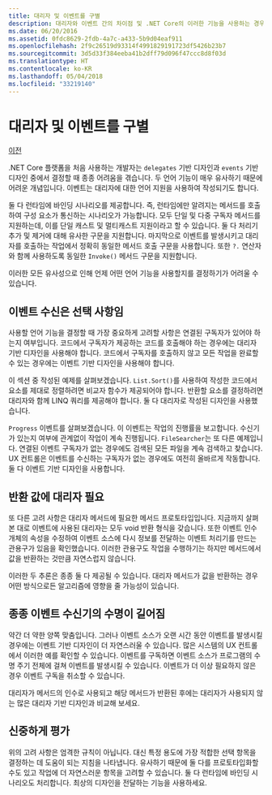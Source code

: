 ```yaml
---
title: 대리자 및 이벤트를 구별
description: 대리자와 이벤트 간의 차이점 및 .NET Core의 이러한 기능을 사용하는 경우를 각각 알아봅니다.
ms.date: 06/20/2016
ms.assetid: 0fdc8629-2fdb-4a7c-a433-5b9d04eaf911
ms.openlocfilehash: 2f9c26519d93314f4991829191723df5426b23b7
ms.sourcegitcommit: 3d5d33f384eeba41b2dff79d096f47ccc8d8f03d
ms.translationtype: HT
ms.contentlocale: ko-KR
ms.lasthandoff: 05/04/2018
ms.locfileid: "33219140"
---
```

# <a name="distinguishing-delegates-and-events"></a>대리자 및 이벤트를 구별

[이전](modern-events.md)

.NET Core 플랫폼을 처음 사용하는 개발자는 `delegates` 기반 디자인과 `events` 기반 디자인 중에서 결정할 때 종종 어려움을 겪습니다. 두 언어 기능이 매우 유사하기 때문에 어려운 개념입니다. 이벤트는 대리자에 대한 언어 지원을 사용하여 작성되기도 합니다. 

둘 다 런타임에 바인딩 시나리오를 제공합니다. 즉, 런타임에만 알려지는 메서드를 호출하여 구성 요소가 통신하는 시나리오가 가능합니다. 모두 단일 및 다중 구독자 메서드를 지원하는데, 이를 단일 캐스트 및 멀티캐스트 지원이라고 할 수 있습니다. 둘 다 처리기 추가 및 제거에 대해 유사한 구문을 지원합니다. 마지막으로 이벤트를 발생시키고 대리자를 호출하는 작업에서 정확히 동일한 메서드 호출 구문을 사용합니다. 또한 `?.` 연산자와 함께 사용하도록 동일한 `Invoke()` 메서드 구문을 지원합니다.

이러한 모든 유사성으로 인해 언제 어떤 언어 기능을 사용할지를 결정하기가 어려울 수 있습니다.

## <a name="listening-to-events-is-optional"></a>이벤트 수신은 선택 사항임

사용할 언어 기능을 결정할 때 가장 중요하게 고려할 사항은 연결된 구독자가 있어야 하는지 여부입니다. 코드에서 구독자가 제공하는 코드를 호출해야 하는 경우에는 대리자 기반 디자인을 사용해야 합니다. 코드에서 구독자를 호출하지 않고 모든 작업을 완료할 수 있는 경우에는 이벤트 기반 디자인을 사용해야 합니다. 

이 섹션 중 작성된 예제를 살펴보겠습니다. `List.Sort()`를 사용하여 작성한 코드에서 요소를 제대로 정렬하려면 비교자 함수가 제공되어야 합니다. 반환할 요소를 결정하려면 대리자와 함께 LINQ 쿼리를 제공해야 합니다. 둘 다 대리자로 작성된 디자인을 사용했습니다.

`Progress` 이벤트를 살펴보겠습니다. 이 이벤트는 작업의 진행률을 보고합니다.
수신기가 있는지 여부에 관계없이 작업이 계속 진행됩니다.
`FileSearcher`는 또 다른 예제입니다. 연결된 이벤트 구독자가 없는 경우에도 검색된 모든 파일을 계속 검색하고 찾습니다.
UX 컨트롤은 이벤트를 수신하는 구독자가 없는 경우에도 여전히 올바르게 작동합니다. 둘 다 이벤트 기반 디자인을 사용합니다.

## <a name="return-values-require-delegates"></a>반환 값에 대리자 필요

또 다른 고려 사항은 대리자 메서드에 필요한 메서드 프로토타입입니다. 지금까지 살펴본 대로 이벤트에 사용된 대리자는 모두 void 반환 형식을 갖습니다. 또한 이벤트 인수 개체의 속성을 수정하여 이벤트 소스에 다시 정보를 전달하는 이벤트 처리기를 만드는 관용구가 있음을 확인했습니다. 이러한 관용구도 작업을 수행하기는 하지만 메서드에서 값을 반환하는 것만큼 자연스럽지 않습니다.

이러한 두 추론은 종종 둘 다 제공될 수 있습니다. 대리자 메서드가 값을 반환하는 경우 어떤 방식으로든 알고리즘에 영향을 줄 가능성이 있습니다.

## <a name="event-listeners-often-have-longer-lifetimes"></a>종종 이벤트 수신기의 수명이 길어짐 

약간 더 약한 양쪽 맞춤입니다. 그러나 이벤트 소스가 오랜 시간 동안 이벤트를 발생시킬 경우에는 이벤트 기반 디자인이 더 자연스러울 수 있습니다. 많은 시스템의 UX 컨트롤에서 이러한 예를 확인할 수 있습니다. 이벤트를 구독하면 이벤트 소스가 프로그램의 수명 주기 전체에 걸쳐 이벤트를 발생시킬 수 있습니다.
이벤트가 더 이상 필요하지 않은 경우 이벤트 구독을 취소할 수 있습니다.

대리자가 메서드의 인수로 사용되고 해당 메서드가 반환된 후에는 대리자가 사용되지 않는 많은 대리자 기반 디자인과 비교해 보세요.

## <a name="evaluate-carefully"></a>신중하게 평가

위의 고려 사항은 엄격한 규칙이 아닙니다. 대신 특정 용도에 가장 적합한 선택 항목을 결정하는 데 도움이 되는 지침을 나타냅니다. 유사하기 때문에 둘 다를 프로토타입화할 수도 있고 작업에 더 자연스러운 항목을 고려할 수 있습니다. 둘 다 런타임에 바인딩 시나리오도 처리합니다. 최상의 디자인을 전달하는 기능을 사용하세요.
